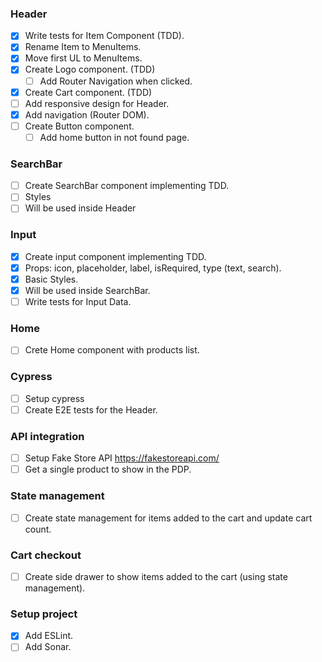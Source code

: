 ### Header
- [x] Write tests for Item Component (TDD).
- [x] Rename Item to MenuItems.
- [x] Move first UL to MenuItems.
- [x] Create Logo component. (TDD)
  - [ ] Add Router Navigation when clicked.
- [x] Create Cart component. (TDD)
- [ ] Add responsive design for Header.
- [x] Add navigation (Router DOM).
- [ ] Create Button component.
  - [ ] Add home button in not found page.

### SearchBar
- [ ] Create SearchBar component implementing TDD.
- [ ] Styles
- [ ] Will be used inside Header

### Input
- [x] Create input component implementing TDD.
- [x] Props: icon, placeholder, label, isRequired, type (text, search).
- [x] Basic Styles.
- [x] Will be used inside SearchBar.
- [ ] Write tests for Input Data.
### Home
- [ ] Crete Home component with products list.

### Cypress
- [ ] Setup cypress
- [ ] Create E2E tests for the Header.

### API integration
- [ ] Setup Fake Store API https://fakestoreapi.com/
- [ ] Get a single product to show in the PDP.

### State management
- [ ] Create state management for items added to the cart and update
cart count.

### Cart checkout
- [ ] Create side drawer to show items added to
the cart (using state management).

### Setup project
- [x] Add ESLint.
- [ ] Add Sonar.